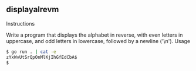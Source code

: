 ## displayalrevm
Instructions

Write a program that displays the alphabet in reverse, with even letters in uppercase, and odd letters in lowercase, followed by a newline ('\n').
Usage
```bash
$ go run . | cat -e
zYxWvUtSrQpOnMlKjIhGfEdCbA$
$
```

